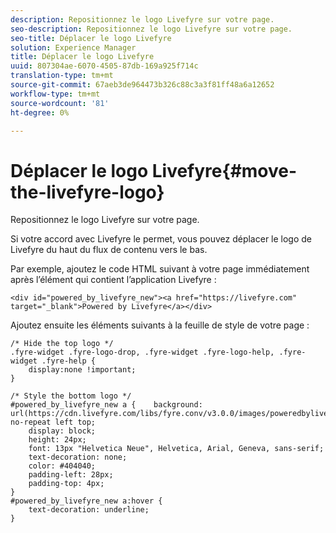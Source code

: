 ```yaml
---
description: Repositionnez le logo Livefyre sur votre page.
seo-description: Repositionnez le logo Livefyre sur votre page.
seo-title: Déplacer le logo Livefyre
solution: Experience Manager
title: Déplacer le logo Livefyre
uuid: 807304ae-6070-4505-87db-169a925f714c
translation-type: tm+mt
source-git-commit: 67aeb3de964473b326c88c3a3f81ff48a6a12652
workflow-type: tm+mt
source-wordcount: '81'
ht-degree: 0%

---
```



# Déplacer le logo Livefyre{#move-the-livefyre-logo}

Repositionnez le logo Livefyre sur votre page.

Si votre accord avec Livefyre le permet, vous pouvez déplacer le logo de Livefyre du haut du flux de contenu vers le bas.

Par exemple, ajoutez le code HTML suivant à votre page immédiatement après l’élément qui contient l’application Livefyre :

```
<div id="powered_by_livefyre_new"><a href="https://livefyre.com" target="_blank">Powered by Livefyre</a></div>
```

Ajoutez ensuite les éléments suivants à la feuille de style de votre page :

```
/* Hide the top logo */ 
.fyre-widget .fyre-logo-drop, .fyre-widget .fyre-logo-help, .fyre-widget .fyre-help { 
    display:none !important; 
} 
  
/* Style the bottom logo */ 
#powered_by_livefyre_new a {    background: url(https://cdn.livefyre.com/libs/fyre.conv/v3.0.0/images/poweredbylivefyre.png) no-repeat left top; 
    display: block; 
    height: 24px; 
    font: 13px "Helvetica Neue", Helvetica, Arial, Geneva, sans-serif; 
    text-decoration: none; 
    color: #404040; 
    padding-left: 28px; 
    padding-top: 4px; 
} 
#powered_by_livefyre_new a:hover { 
    text-decoration: underline; 
}
```

